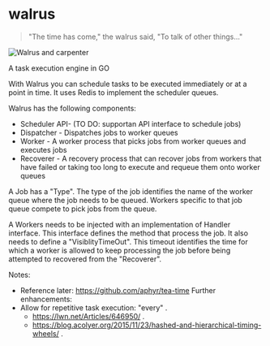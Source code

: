 # walrus

> "The time has come," the walrus said, "To talk of other things..."

![Walrus and carpenter](https://upload.wikimedia.org/wikipedia/commons/thumb/2/2a/Briny_Beach.jpg/640px-Briny_Beach.jpg)

A task execution engine in GO

With Walrus you can schedule tasks to be executed immediately or at a point in time. It uses Redis to implement the scheduler queues.

Walrus has the following components:

* Scheduler API- (TO DO: supportan API interface to schedule jobs)
* Dispatcher - Dispatches jobs to worker queues
* Worker - A worker process that picks jobs from worker queues and executes jobs 
* Recoverer - A recovery process that can recover jobs from workers that have failed or taking too long to execute and requeue them onto worker queues

A Job has a "Type". The type of the job identifies the name of the worker queue where the job needs to be queued. Workers specific to that job queue compete to pick jobs from the queue.

A Workers needs to be injected with an implementation of Handler interface. This interface defines the method that process the job. It also needs to define a "VisiblityTimeOut". This timeout identifies the time for which a worker is allowed to keep processing the job before being attempted to recovered from the "Recoverer".


Notes:

* Reference later: https://github.com/aphyr/tea-time 
Further enhancements: 
* Allow for repetitive task execution: "every" . 
  * https://lwn.net/Articles/646950/ . 
  * https://blog.acolyer.org/2015/11/23/hashed-and-hierarchical-timing-wheels/ . 
